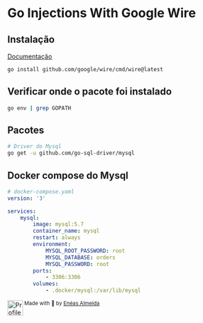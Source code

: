 # Go Injections With Google Wire

## Instalação

[Documentação](https://github.com/google/wire)

```bash
go install github.com/google/wire/cmd/wire@latest
```

## Verificar onde o pacote foi instalado

```bash
go env | grep GOPATH
```

## Pacotes

```bash
# Driver do Mysql
go get -u github.com/go-sql-driver/mysql
```

## Docker compose do Mysql

```yaml
# docker-compose.yaml
version: '3'

services:
    mysql:
        image: mysql:5.7
        container_name: mysql
        restart: always
        environment:
            MYSQL_ROOT_PASSWORD: root
            MYSQL_DATABASE: orders
            MYSQL_PASSWORD: root
        ports:
            - 3306:3306
        volumes:
            - .docker/mysql:/var/lib/mysql
```

<div>
  <img align="left" src="https://imgur.com/k8HFd0F.png" width=35 alt="Profile"/>
  <sub>Made with 💙 by <a href="https://github.com/venzel">Enéas Almeida</a></sub>
</div>
